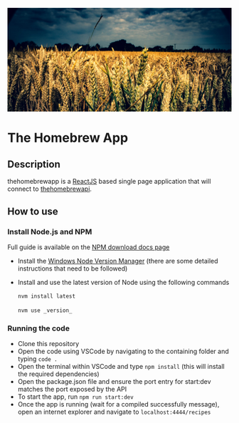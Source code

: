 ![thehomebrewapi](./resources/grain.jpg)

# The Homebrew App

## Description

thehomebrewapp is a [ReactJS](https://reactjs.org/) based single page application that will connect to [thehomebrewapi](https://github.com/hobospy/thehomebrewapi-V2).

## How to use

### Install Node.js and NPM

Full guide is available on the [NPM download docs page](https://docs.npmjs.com/downloading-and-installing-node-js-and-npm)

- Install the [Windows Node Version Manager](https://github.com/coreybutler/nvm-windows) (there are some detailed instructions that need to be followed)
- Install and use the latest version of Node using the following commands

      nvm install latest

      nvm use _version_

### Running the code

- Clone this repository
- Open the code using VSCode by navigating to the containing folder and typing `code .`
- Open the terminal within VSCode and type `npm install` (this will install the required dependencies)
- Open the package.json file and ensure the port entry for start:dev matches the port exposed by the API
- To start the app, run `npm run start:dev`
- Once the app is running (wait for a compiled successfully message), open an internet explorer and navigate to `localhost:4444/recipes`
